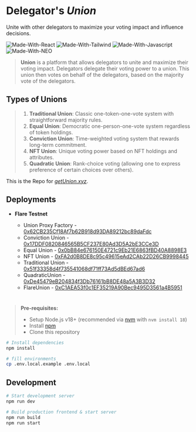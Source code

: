 # Delegator's _Union_

Unite with other delegators to maximize your voting impact and influence decisions.

![Made-With-React](https://img.shields.io/badge/MADE%20WITH-NEXT-000000.svg?colorA=222222&style=for-the-badge&logoWidth=14&logo=nextdotjs)
![Made-With-Tailwind](https://img.shields.io/badge/MADE%20WITH-TAILWIND-06B6D4.svg?colorA=222222&style=for-the-badge&logoWidth=14&logo=tailwindcss)
![Made-With-Javascript](https://img.shields.io/badge/MADE%20WITH-Javascript-ffd000.svg?colorA=222222&style=for-the-badge&logoWidth=14&logo=javascript)
![Made-With-NEO](https://img.shields.io/badge/Deployed%20on-NEO-00ffae.svg?colorA=222222&style=for-the-badge&logoWidth=14)

> **Union** is a platform that allows delegators to unite and maximize their voting impact. Delegators delegate their voting power to a union. This union then votes on behalf of the delegators, based on the majority vote of the delegators.

## Types of Unions

> 1.  **Traditional Union**: Classic one-token-one-vote system with straightforward majority rules.
> 2.  **Equal Union**: Democratic one-person-one-vote system regardless of token holdings.
> 3.  **Conviction Union**: Time-weighted voting system that rewards long-term commitment.
> 4.  **NFT Union**: Unique voting power based on NFT holdings and attributes.
> 5.  **Quadratic Union**: Rank-choice voting (allowing one to express preference of certain choices over others).

This is the Repo for _[getUnion.xyz](https://getUnion.xyz/)_.

## Deployments

- **Flare Testnet**

  - Union Proxy Factory - [0x62CB235Cf18Af7b62B918d93DA89212bc89daFdc](https://coston2-explorer.flare.network/address/0x62CB235Cf18Af7b62B918d93DA89212bc89daFdc)
  - Conviction Union - [0x17DDF0820846565B5CF237E80Ad3D5A2bE3CCe3D](https://coston2-explorer.flare.network/address/0x17DDF0820846565B5CF237E80Ad3D5A2bE3CCe3D)
  - Equal Union - [0x0bB84e676150E4721c9Eb21E6863fBD40A8898E3](https://coston2-explorer.flare.network/address/0x0bB84e676150E4721c9Eb21E6863fBD40A8898E3)
  - NFT Union - [0xFA2d0B8DE8c95c49615eAd2CAb22D26CB9998445](https://coston2-explorer.flare.network/address/0xFA2d0B8DE8c95c49615eAd2CAb22D26CB9998445)
  - Traditional Union - [0x51f33358d4f735541068df71ff73Ad5dBEd67ad6](https://coston2-explorer.flare.network/address/0x51f33358d4f735541068df71ff73Ad5dBEd67ad6)
  - QuadraticUnion - [0xDe45479eB204834f3Db76161bB8DE48a5A3B3D32](https://coston2-explorer.flare.network/address/0xDe45479eB204834f3Db76161bB8DE48a5A3B3D32)
  - FlareUnion - [0xC1AEA53f0c1EF35219A90Bec9495D3561a4B5951](https://coston2-explorer.flare.network/address/0xC1AEA53f0c1EF35219A90Bec9495D3561a4B5951)

#

> **Pre-requisites:**
>
> - Setup Node.js v18+ (recommended via [nvm](https://github.com/nvm-sh/nvm) with `nvm install 18`)
> - Install [npm](https://docs.npmjs.com/downloading-and-installing-node-js-and-npm)
> - Clone this repository

```bash
# Install dependencies
npm install

# fill environments
cp .env.local.example .env.local
```

## Development

```bash
# Start development server
npm run dev

# Build production frontend & start server
npm run build
npm run start
```
